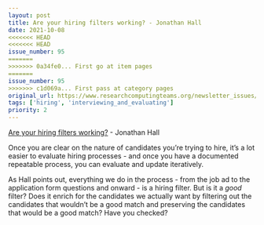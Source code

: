 ```yaml
---
layout: post
title: Are your hiring filters working? - Jonathan Hall
date: 2021-10-08
<<<<<<< HEAD
<<<<<<< HEAD
issue_number: 95
=======
>>>>>>> 0a34fe0... First go at item pages
=======
issue_number: 95
>>>>>>> c1d069a... First pass at category pages
original_url: https://www.researchcomputingteams.org/newsletter_issues/0095
tags: ['hiring', 'interviewing_and_evaluating']
priority: 2
---
```


<!-- markdownlint-disable MD033 -->
<!-- markdownlint-disable MD041 -->
<!-- markdownlint-disable MD049 -->

[Are your hiring filters working?](https://jhall.io/archive/2021/09/23/are-your-hiring-filters-working/) - Jonathan Hall

Once you are clear on the nature of candidates you’re trying to hire, it’s a lot easier to evaluate hiring processes - and once you have a documented repeatable process, you can evaluate and update iteratively.

As Hall points out, everything we do in the process - from the job ad to the application form questions and onward - is a hiring filter.  But is it a *good* filter?  Does it enrich for the candidates we actually want by filtering out the candidates that wouldn’t be a good match and preserving the candidates that would be a good match?  Have you checked?
